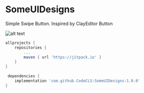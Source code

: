 # SomeUIDesigns
Simple Swipe Button. Inspired by ClayEditor Button

![alt text](https://drive.google.com/uc?export=view&id=1K4ymaQK37g2pqg-R16YPzL1911YR-Apr)

```groovy
allprojects {
	repositories {
		...
		maven { url 'https://jitpack.io' }
	}
}
  
 dependencies {
	implementation 'com.github.CodeCLS:SomeUIDesigns:1.0.0'
}

```
